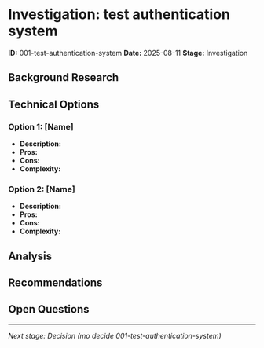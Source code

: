 # Investigation: test authentication system

**ID:** 001-test-authentication-system
**Date:** 2025-08-11
**Stage:** Investigation

## Background Research

<!-- What did you discover about this topic? -->

## Technical Options

### Option 1: [Name]
- **Description:**
- **Pros:**
- **Cons:**
- **Complexity:**

### Option 2: [Name]
- **Description:**
- **Pros:**
- **Cons:**
- **Complexity:**

## Analysis

<!-- Your analysis of the options -->

## Recommendations

<!-- What do you recommend and why? -->

## Open Questions

<!-- What still needs to be resolved? -->

---

*Next stage: Decision (mo decide 001-test-authentication-system)*
